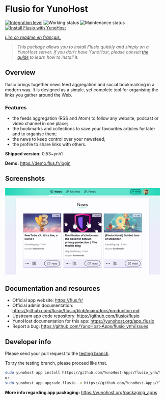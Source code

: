 <!--
N.B.: This README was automatically generated by https://github.com/YunoHost/apps/tree/master/tools/README-generator
It shall NOT be edited by hand.
-->

# Flusio for YunoHost

[![Integration level](https://dash.yunohost.org/integration/flusio.svg)](https://dash.yunohost.org/appci/app/flusio) ![Working status](https://ci-apps.yunohost.org/ci/badges/flusio.status.svg) ![Maintenance status](https://ci-apps.yunohost.org/ci/badges/flusio.maintain.svg)  
[![Install Flusio with YunoHost](https://install-app.yunohost.org/install-with-yunohost.svg)](https://install-app.yunohost.org/?app=flusio)

*[Lire ce readme en français.](./README_fr.md)*

> *This package allows you to install Flusio quickly and simply on a YunoHost server.
If you don't have YunoHost, please consult [the guide](https://yunohost.org/#/install) to learn how to install it.*

## Overview

flusio brings together news feed aggregation and social bookmarking in a modern way. It is designed as a simple, yet complete tool for organising the links you gather around the Web.

### Features

- the feeds aggregation (RSS and Atom) to follow any website, podcast or video channel in one place;
- the bookmarks and collections to save your favourites articles for later and to organise them;
- the news to keep control over your newsfeed;
- the profile to share links with others.

**Shipped version:** 0.53~ynh1

**Demo:** https://demo.flus.fr/login

## Screenshots

![Screenshot of Flusio](./doc/screenshots/screenshot.jpg)

## Documentation and resources

* Official app website: <https://flus.fr/>
* Official admin documentation: <https://github.com/flusio/flusio/blob/main/docs/production.md>
* Upstream app code repository: <https://github.com/flusio/flusio>
* YunoHost documentation for this app: <https://yunohost.org/app_flusio>
* Report a bug: <https://github.com/YunoHost-Apps/flusio_ynh/issues>

## Developer info

Please send your pull request to the [testing branch](https://github.com/YunoHost-Apps/flusio_ynh/tree/testing).

To try the testing branch, please proceed like that.

``` bash
sudo yunohost app install https://github.com/YunoHost-Apps/flusio_ynh/tree/testing --debug
or
sudo yunohost app upgrade flusio -u https://github.com/YunoHost-Apps/flusio_ynh/tree/testing --debug
```

**More info regarding app packaging:** <https://yunohost.org/packaging_apps>
